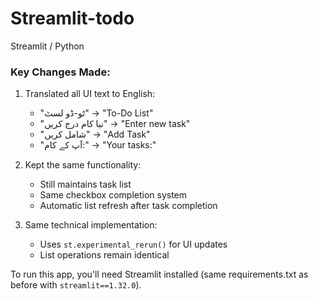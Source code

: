 # Streamlit-todo
 Streamlit / Python

### Key Changes Made:
1. Translated all UI text to English:
   - "ٹو-ڈو لسٹ" → "To-Do List"
   - "نیا کام درج کریں" → "Enter new task"
   - "شامل کریں" → "Add Task"
   - "آپ کے کام:" → "Your tasks:"

2. Kept the same functionality:
   - Still maintains task list
   - Same checkbox completion system
   - Automatic list refresh after task completion

3. Same technical implementation:
   - Uses `st.experimental_rerun()` for UI updates
   - List operations remain identical

To run this app, you'll need Streamlit installed (same requirements.txt as before with `streamlit==1.32.0`).